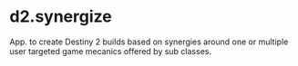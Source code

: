 # d2.synergize
App. to create Destiny 2 builds based on synergies around one or multiple user targeted game mecanics offered by sub classes.
